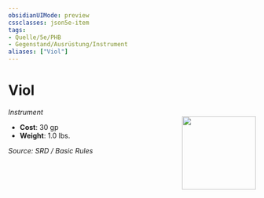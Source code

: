 ```yaml
---
obsidianUIMode: preview
cssclasses: json5e-item
tags:
- Quelle/5e/PHB
- Gegenstand/Ausrüstung/Instrument
aliases: ["Viol"]
---
```

# Viol
*Instrument*  
<img src="Symbolik/Gegenstände.webp" align="right" width="150">

- **Cost**: 30 gp
- **Weight**: 1.0 lbs.

*Source: SRD / Basic Rules*